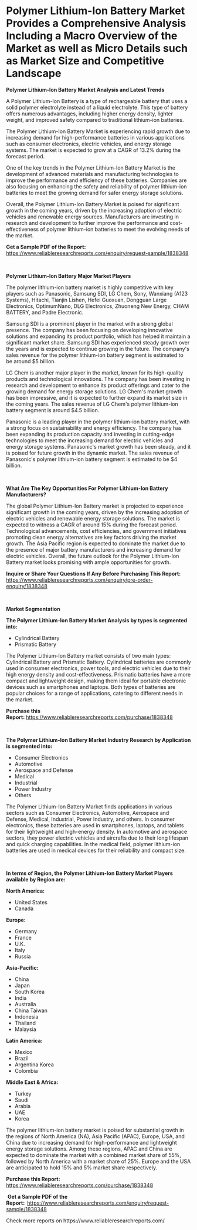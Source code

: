 <p><h1>Polymer Lithium-Ion Battery Market Provides a Comprehensive Analysis Including a Macro Overview of the Market as well as Micro Details such as Market Size and Competitive Landscape</h1></p><p><strong>Polymer Lithium-Ion Battery Market Analysis and Latest Trends</strong></p>
<p><p>A Polymer Lithium-Ion Battery is a type of rechargeable battery that uses a solid polymer electrolyte instead of a liquid electrolyte. This type of battery offers numerous advantages, including higher energy density, lighter weight, and improved safety compared to traditional lithium-ion batteries.</p><p>The Polymer Lithium-Ion Battery Market is experiencing rapid growth due to increasing demand for high-performance batteries in various applications such as consumer electronics, electric vehicles, and energy storage systems. The market is expected to grow at a CAGR of 13.2% during the forecast period.</p><p>One of the key trends in the Polymer Lithium-Ion Battery Market is the development of advanced materials and manufacturing technologies to improve the performance and efficiency of these batteries. Companies are also focusing on enhancing the safety and reliability of polymer lithium-ion batteries to meet the growing demand for safer energy storage solutions.</p><p>Overall, the Polymer Lithium-Ion Battery Market is poised for significant growth in the coming years, driven by the increasing adoption of electric vehicles and renewable energy sources. Manufacturers are investing in research and development to further improve the performance and cost-effectiveness of polymer lithium-ion batteries to meet the evolving needs of the market.</p></p>
<p><strong>Get a Sample PDF of the Report:&nbsp;</strong> <a href="https://www.reliableresearchreports.com/enquiry/request-sample/1838348">https://www.reliableresearchreports.com/enquiry/request-sample/1838348</a></p>
<p>&nbsp;</p>
<p><strong>Polymer Lithium-Ion Battery Major Market Players</strong></p>
<p><p>The polymer lithium-ion battery market is highly competitive with key players such as Panasonic, Samsung SDI, LG Chem, Sony, Wanxiang (A123 Systems), Hitachi, Tianjin Lishen, Hefei Guoxuan, Dongguan Large Electronics, OptimumNano, DLG Electronics, Zhuoneng New Energy, CHAM BATTERY, and Padre Electronic.</p><p>Samsung SDI is a prominent player in the market with a strong global presence. The company has been focusing on developing innovative solutions and expanding its product portfolio, which has helped it maintain a significant market share. Samsung SDI has experienced steady growth over the years and is expected to continue growing in the future. The company's sales revenue for the polymer lithium-ion battery segment is estimated to be around $5 billion.</p><p>LG Chem is another major player in the market, known for its high-quality products and technological innovations. The company has been investing in research and development to enhance its product offerings and cater to the growing demand for energy storage solutions. LG Chem's market growth has been impressive, and it is expected to further expand its market size in the coming years. The sales revenue of LG Chem's polymer lithium-ion battery segment is around $4.5 billion.</p><p>Panasonic is a leading player in the polymer lithium-ion battery market, with a strong focus on sustainability and energy efficiency. The company has been expanding its production capacity and investing in cutting-edge technologies to meet the increasing demand for electric vehicles and energy storage systems. Panasonic's market growth has been steady, and it is poised for future growth in the dynamic market. The sales revenue of Panasonic's polymer lithium-ion battery segment is estimated to be $4 billion.</p></p>
<p>&nbsp;</p>
<p><strong>What Are The Key Opportunities For Polymer Lithium-Ion Battery Manufacturers?</strong></p>
<p><p>The global Polymer Lithium-Ion Battery market is projected to experience significant growth in the coming years, driven by the increasing adoption of electric vehicles and renewable energy storage solutions. The market is expected to witness a CAGR of around 15% during the forecast period. Technological advancements, cost efficiencies, and government initiatives promoting clean energy alternatives are key factors driving the market growth. The Asia Pacific region is expected to dominate the market due to the presence of major battery manufacturers and increasing demand for electric vehicles. Overall, the future outlook for the Polymer Lithium-Ion Battery market looks promising with ample opportunities for growth.</p></p>
<p><strong>Inquire or Share Your Questions If Any Before Purchasing This Report:</strong> <a href="https://www.reliableresearchreports.com/enquiry/pre-order-enquiry/1838348">https://www.reliableresearchreports.com/enquiry/pre-order-enquiry/1838348</a></p>
<p>&nbsp;</p>
<p><strong>Market Segmentation</strong></p>
<p><strong>The Polymer Lithium-Ion Battery Market Analysis by types is segmented into:</strong></p>
<p><ul><li>Cylindrical Battery</li><li>Prismatic Battery</li></ul></p>
<p><p>The Polymer Lithium-Ion Battery market consists of two main types: Cylindrical Battery and Prismatic Battery. Cylindrical batteries are commonly used in consumer electronics, power tools, and electric vehicles due to their high energy density and cost-effectiveness. Prismatic batteries have a more compact and lightweight design, making them ideal for portable electronic devices such as smartphones and laptops. Both types of batteries are popular choices for a range of applications, catering to different needs in the market.</p></p>
<p><strong>Purchase this Report:&nbsp;</strong><a href="https://www.reliableresearchreports.com/purchase/1838348">https://www.reliableresearchreports.com/purchase/1838348</a></p>
<p>&nbsp;</p>
<p><strong>The Polymer Lithium-Ion Battery Market Industry Research by Application is segmented into:</strong></p>
<p><ul><li>Consumer Electronics</li><li>Automotive</li><li>Aerospace and Defense</li><li>Medical</li><li>Industrial</li><li>Power Industry</li><li>Others</li></ul></p>
<p><p>The Polymer Lithium-Ion Battery Market finds applications in various sectors such as Consumer Electronics, Automotive, Aerospace and Defense, Medical, Industrial, Power Industry, and others. In consumer electronics, these batteries are used in smartphones, laptops, and tablets for their lightweight and high-energy density. In automotive and aerospace sectors, they power electric vehicles and aircrafts due to their long lifespan and quick charging capabilities. In the medical field, polymer lithium-ion batteries are used in medical devices for their reliability and compact size.</p></p>
<p>&nbsp;</p>
<p><strong>In terms of Region, the Polymer Lithium-Ion Battery Market Players available by Region are:</strong></p>
<p>
    <p> <strong> North America: </strong>
        <ul>
            <li>United States</li>
            <li>Canada</li>
        </ul>
        </p> 
    <p> <strong> Europe: </strong>
        <ul>
            <li>Germany</li>
            <li>France</li>
            <li>U.K.</li>
            <li>Italy</li>
            <li>Russia</li>
        </ul>
        </p> 
    <p> <strong> Asia-Pacific: </strong>
        <ul>
            <li>China</li>
            <li>Japan</li>
            <li>South Korea</li>
            <li>India</li>
            <li>Australia</li>
            <li>China Taiwan</li>
            <li>Indonesia</li>
            <li>Thailand</li>
            <li>Malaysia</li>
        </ul>
        </p> 
    <p> <strong> Latin America: </strong>
        <ul>
            <li>Mexico</li>
            <li>Brazil</li>
            <li>Argentina Korea</li>
            <li>Colombia</li>
        </ul>
        </p> 
    <p> <strong> Middle East & Africa: </strong>
        <ul>
            <li>Turkey</li>
            <li>Saudi</li>
            <li>Arabia</li>
            <li>UAE</li>
            <li>Korea</li>
        </ul>
    </p>
    </p>
<p><p>The polymer lithium-ion battery market is poised for substantial growth in the regions of North America (NA), Asia Pacific (APAC), Europe, USA, and China due to increasing demand for high-performance and lightweight energy storage solutions. Among these regions, APAC and China are expected to dominate the market with a combined market share of 55%, followed by North America with a market share of 25%. Europe and the USA are anticipated to hold 15% and 5% market share respectively.</p></p>
<p><strong>Purchase this Report: </strong><a href="https://www.reliableresearchreports.com/purchase/1838348">https://www.reliableresearchreports.com/purchase/1838348</a></p>
<p>&nbsp;<strong>Get a Sample PDF of the Report:&nbsp;&nbsp;</strong><a href="https://www.reliableresearchreports.com/enquiry/request-sample/1838348">https://www.reliableresearchreports.com/enquiry/request-sample/1838348</a></p>
<p><strong></strong></p>
<p>Check more reports on https://www.reliableresearchreports.com/</p>